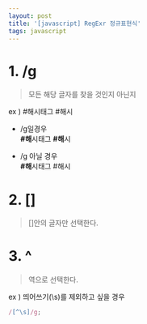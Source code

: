 ```yaml
---
layout: post
title: '[javascript] RegExr 정규표현식'
tags: javascript
---
```


# 1. /g

> 모든 해당 글자를 찾을 것인지 아닌지

ex ) #해시태그 #해시

- /g일경우 <br/>
  <b>#해</b>시태그 <b>#해</b>시

- /g 아닐 경우 <br/>
  <b>#해</b>시태그 #해시

# 2. []

> []안의 글자만 선택한다.

# 3. ^

> 역으로 선택한다.

ex ) 띄어쓰기(\s)를 제외하고 싶을 경우

```js
/[^\s]/g;
```
